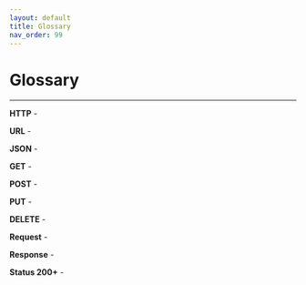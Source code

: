 ```yaml
---
layout: default
title: Glossary
nav_order: 99
---
```


# Glossary
---

**HTTP** -

**URL** -

**JSON** -

**GET** -

**POST** -

**PUT** -

**DELETE** -

**Request** -

**Response** -

**Status 200+** -


